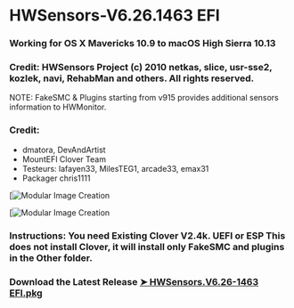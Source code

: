 # HWSensors-V6.26.1463 EFI

### Working for OS X Mavericks 10.9 to macOS High Sierra 10.13

### Credit: HWSensors Project (c) 2010 netkas, slice, usr-sse2, kozlek, navi, RehabMan and others. All rights reserved.
NOTE: FakeSMC & Plugins starting from v915 provides additional sensors information to HWMonitor.

### Credit:
- dmatora, DevAndArtist
- MountEFI Clover Team
- Testeurs: lafayen33, MilesTEG1, arcade33, emax31
- Packager chris1111

[![Modular Image Creation](https://i62.servimg.com/u/f62/18/50/18/69/captu403.png)

[![Modular Image Creation](https://i62.servimg.com/u/f62/18/50/18/69/captu399.png)
  

### Instructions: You need Existing Clover V2.4k. UEFI or ESP This does not install Clover, it will install only FakeSMC and plugins in the Other folder.

### Download the Latest Release [➤ HWSensors.V6.26-1463 EFI.pkg ](https://github.com/chris1111/HWSensors-V6.26.1463-EFI/releases)
